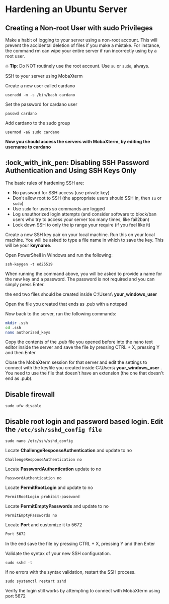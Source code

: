 
# Hardening an Ubuntu Server


## Creating a Non-root User with sudo Privileges


Make a habit of logging to your server using a non-root account. This will prevent the accidental deletion of files if you make a mistake. For instance, the command rm can wipe your entire server if run incorrectly using by a root user.



:fire: **Tip**: Do NOT routinely use the root account. Use `su` or `sudo`, always.


SSH to your server using MobaXterm


Create a new user called cardano

```
useradd -m -s /bin/bash cardano
```

Set the password for cardano user

```
passwd cardano
```

Add cardano to the sudo group

```
usermod -aG sudo cardano
```

**Now you should access the servers with MobaXterm, by editing the username to cardano**

## :lock\_with\_ink\_pen: **Disabling SSH Password Authentication and Using SSH Keys Only**


The basic rules of hardening SSH are:

* No password for SSH access (use private key)
* Don't allow root to SSH (the appropriate users should SSH in, then `su` or `sudo`)
* Use `sudo` for users so commands are logged
* Log unauthorized login attempts (and consider software to block/ban users who try to access your server too many times, like fail2ban)
* Lock down SSH to only the ip range your require (if you feel like it)


Create a new SSH key pair on your local machine. Run this on your local machine. You will be asked to type a file name in which to save the key. This will be your **keyname**.

Open PowerShell in Windows and run the following:
```
ssh-keygen -t ed25519
```

When running the command above, you will be asked to provide a name for the new key and a password. The password is not required and you can simply press Enter.

the end two files should be created inside C:\Users\ **your_windows_user**

Open the file you created that ends as .pub with a notepad

Now back to the server, run the following commands:

```bash
mkdir .ssh
cd .ssh
nano authorized_keys
```
Copy the contents of the .pub file you opened before into the nano text editor inside the server and save the file by pressing CTRL + X, pressing Y and then Enter

Close the MobaXterm session for that server and edit the settings to connect with the keyfile you created inside C:\Users\ **your_windows_user** . You need to use the file that doesn't have an extension (the one that doesn't end as .pub).

## Disable firewall
```
sudo ufw disable
```

## Disable root login and password based login. Edit the `/etc/ssh/sshd_config file` ##

```
sudo nano /etc/ssh/sshd_config
```

Locate **ChallengeResponseAuthentication** and update to no

```
ChallengeResponseAuthentication no
```

Locate **PasswordAuthentication** update to no

```
PasswordAuthentication no 
```

Locate **PermitRootLogin** and update to no

```
PermitRootLogin prohibit-password
```

Locate **PermitEmptyPasswords** and update to no

```
PermitEmptyPasswords no
```
Locate **Port** and customize it to 5672

```bash
Port 5672
```

In the end save the file by pressing CTRL + X, pressing Y and then Enter


Validate the syntax of your new SSH configuration.

```
sudo sshd -t
```

If no errors with the syntax validation, restart the SSH process.

```
sudo systemctl restart sshd
```

Verify the login still works by attempting to connect with MobaXterm using port 5672
